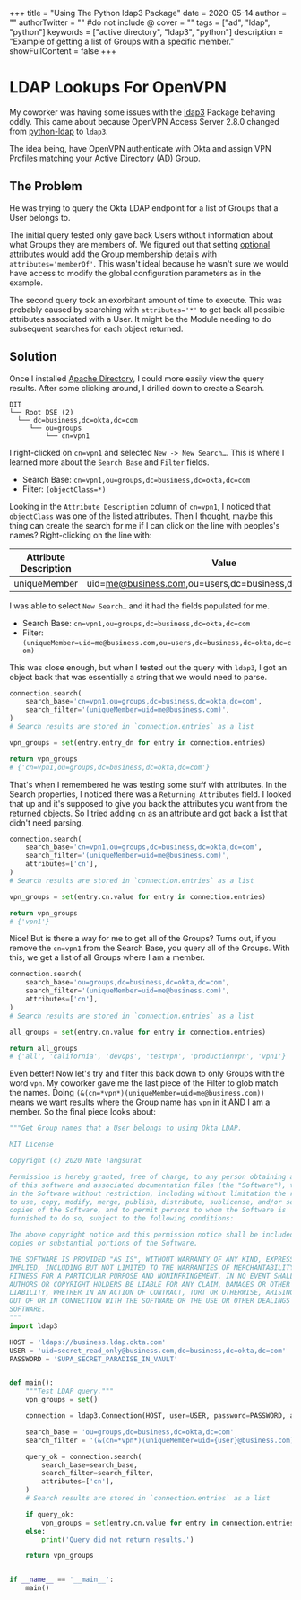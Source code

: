+++
title = "Using The Python ldap3 Package"
date = 2020-05-14
author = ""
authorTwitter = "" #do not include @
cover = ""
tags = ["ad", "ldap", "python"]
keywords = ["active directory", "ldap3", "python"]
description = "Example of getting a list of Groups with a specific member."
showFullContent = false
+++

# LDAP Lookups For OpenVPN

My coworker was having some issues with the
[ldap3](https://ldap3.readthedocs.io/en/latest/index.html) Package behaving
oddly. This came about because OpenVPN Access Server 2.8.0 changed from
[python-ldap](https://www.python-ldap.org/) to `ldap3`.

The idea being, have OpenVPN authenticate with Okta and assign VPN Profiles
matching your Active Directory (AD) Group.

## The Problem

He was trying to query the Okta LDAP endpoint for a list of Groups that a User
belongs to.

The initial query tested only gave back Users without information about what
Groups they are members of. We figured out that setting [optional
attributes](https://ldap3.readthedocs.io/en/latest/schema.html#operational-attributes)
would add the Group membership details with `attributes='memberOf'`. This
wasn't ideal because he wasn't sure we would have access to modify the global
configuration parameters as in the example.

The second query took an exorbitant amount of time to execute. This was
probably caused by searching with `attributes='*'` to get back all possible
attributes associated with a User. It might be the Module needing to do
subsequent searches for each object returned.

## Solution

Once I installed [Apache Directory](https://directory.apache.org/studio/), I
could more easily view the query results. After some clicking around, I drilled
down to create a Search.

```
DIT
└── Root DSE (2)
  └── dc=business,dc=okta,dc=com
     └── ou=groups
         └── cn=vpn1
```

I right-clicked on `cn=vpn1` and selected `New -> New Search…`. This is where I
learned more about the `Search Base` and `Filter` fields.

* Search Base: `cn=vpn1,ou=groups,dc=business,dc=okta,dc=com`
* Filter: `(objectClass=*)`

Looking in the `Attribute Description` column of `cn=vpn1`, I noticed that
`objectClass` was one of the listed attributes. Then I thought, maybe this
thing can create the search for me if I can click on the line with peoples's
names? Right-clicking on the line with:

| Attribute Description | Value |
| --------------------- | ----- |
| uniqueMember | uid=me@business.com,ou=users,dc=business,dc=okta,dc=com' |

I was able to select `New Search…` and it had the fields populated for me.

* Search Base: `cn=vpn1,ou=groups,dc=business,dc=okta,dc=com`
* Filter: `(uniqueMember=uid=me@business.com,ou=users,dc=business,dc=okta,dc=com)`

This was close enough, but when I tested out the query with `ldap3`, I got an
object back that was essentially a string that we would need to parse.

```python
connection.search(
    search_base='cn=vpn1,ou=groups,dc=business,dc=okta,dc=com',
    search_filter='(uniqueMember=uid=me@business.com)',
)
# Search results are stored in `connection.entries` as a list

vpn_groups = set(entry.entry_dn for entry in connection.entries)

return vpn_groups
# {'cn=vpn1,ou=groups,dc=business,dc=okta,dc=com'}
```

That's when I remembered he was testing some stuff with attributes. In the
Search properties, I noticed there was a `Returning Attributes` field. I looked
that up and it's supposed to give you back the attributes you want from the
returned objects. So I tried adding `cn` as an attribute and got back a list
that didn't need parsing.

```python
connection.search(
    search_base='cn=vpn1,ou=groups,dc=business,dc=okta,dc=com',
    search_filter='(uniqueMember=uid=me@business.com)',
    attributes=['cn'],
)
# Search results are stored in `connection.entries` as a list

vpn_groups = set(entry.cn.value for entry in connection.entries)

return vpn_groups
# {'vpn1'}
```

Nice! But is there a way for me to get all of the Groups? Turns out, if you
remove the `cn=vpn1` from the Search Base, you query all of the Groups. With
this, we get a list of all Groups where I am a member.

```python
connection.search(
    search_base='ou=groups,dc=business,dc=okta,dc=com',
    search_filter='(uniqueMember=uid=me@business.com)',
    attributes=['cn'],
)
# Search results are stored in `connection.entries` as a list

all_groups = set(entry.cn.value for entry in connection.entries)

return all_groups
# {'all', 'california', 'devops', 'testvpn', 'productionvpn', 'vpn1'}
```

Even better! Now let's try and filter this back down to only Groups with the
word `vpn`. My coworker gave me the last piece of the Filter to glob match the
names. Doing `(&(cn=*vpn*)(uniqueMember=uid=me@business.com))` means we want
results where the Group name has `vpn` in it AND I am a member. So the final
piece looks about:

```python
"""Get Group names that a User belongs to using Okta LDAP.

MIT License

Copyright (c) 2020 Nate Tangsurat

Permission is hereby granted, free of charge, to any person obtaining a copy
of this software and associated documentation files (the "Software"), to deal
in the Software without restriction, including without limitation the rights
to use, copy, modify, merge, publish, distribute, sublicense, and/or sell
copies of the Software, and to permit persons to whom the Software is
furnished to do so, subject to the following conditions:

The above copyright notice and this permission notice shall be included in all
copies or substantial portions of the Software.

THE SOFTWARE IS PROVIDED "AS IS", WITHOUT WARRANTY OF ANY KIND, EXPRESS OR
IMPLIED, INCLUDING BUT NOT LIMITED TO THE WARRANTIES OF MERCHANTABILITY,
FITNESS FOR A PARTICULAR PURPOSE AND NONINFRINGEMENT. IN NO EVENT SHALL THE
AUTHORS OR COPYRIGHT HOLDERS BE LIABLE FOR ANY CLAIM, DAMAGES OR OTHER
LIABILITY, WHETHER IN AN ACTION OF CONTRACT, TORT OR OTHERWISE, ARISING FROM,
OUT OF OR IN CONNECTION WITH THE SOFTWARE OR THE USE OR OTHER DEALINGS IN THE
SOFTWARE.
"""
import ldap3

HOST = 'ldaps://business.ldap.okta.com'
USER = 'uid=secret_read_only@business.com,dc=business,dc=okta,dc=com'
PASSWORD = 'SUPA_SECRET_PARADISE_IN_VAULT'


def main():
    """Test LDAP query."""
    vpn_groups = set()

    connection = ldap3.Connection(HOST, user=USER, password=PASSWORD, auto_bind=True)

    search_base = 'ou=groups,dc=business,dc=okta,dc=com'
    search_filter = '(&(cn=*vpn*)(uniqueMember=uid={user}@business.com))'.format(user='me')

    query_ok = connection.search(
        search_base=search_base,
        search_filter=search_filter,
        attributes=['cn'],
    )
    # Search results are stored in `connection.entries` as a list

    if query_ok:
        vpn_groups = set(entry.cn.value for entry in connection.entries)
    else:
        print('Query did not return results.')

    return vpn_groups


if __name__ == '__main__':
    main()
```
